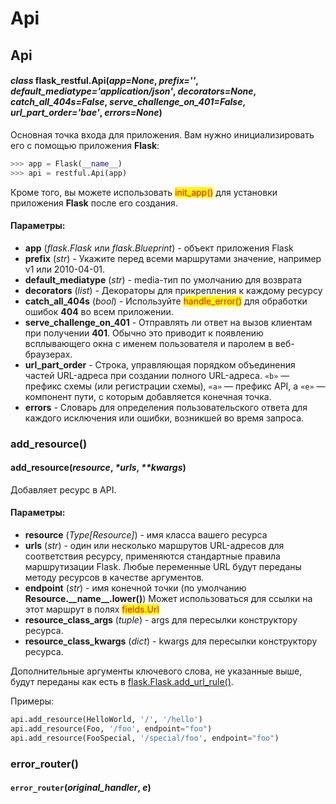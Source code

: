 # Api

## Api

#### _class_ flask\_restful.Api(_app=None_, _prefix=''_, _default\_mediatype='application/json'_, _decorators=None_, _catch\_all\_404s=False_, _serve\_challenge\_on\_401=False_, _url\_part\_order='bae'_, _errors=None_)

Основная точка входа для приложения. Вам нужно инициализировать его с помощью приложения **Flask**:

```python
>>> app = Flask(__name__)
>>> api = restful.Api(app)
```

Кроме того, вы можете использовать <mark style="color:red;">init\_app()</mark> для установки приложения **Flask** после его создания.

#### Параметры:

* **app** (_flask.Flask_ или _flask.Blueprint_) - объект приложения Flask
* **prefix** (_str_) - Укажите перед всеми маршрутами значение, например v1 или 2010-04-01.
* **default\_mediatype** (_str_) - media-тип по умолчанию для возврата
* **decorators** (_list_) - Декораторы для прикрепления к каждому ресурсу
* **catch\_all\_404s** (_bool_) - Используйте <mark style="color:red;">handle\_error()</mark> для обработки ошибок **404** во всем приложении.
* **serve\_challenge\_on\_401** - Отправлять ли ответ на вызов клиентам при получении **401**. Обычно это приводит к появлению всплывающего окна с именем пользователя и паролем в веб-браузерах.
* **url\_part\_order** - Строка, управляющая порядком объединения частей URL-адреса при создании полного URL-адреса. `«b»` — префикс схемы (или регистрации схемы), `«a»` — префикс API, а `«e»` — компонент пути, с которым добавляется конечная точка.
* **errors** - Словарь для определения пользовательского ответа для каждого исключения или ошибки, возникшей во время запроса.

### add\_resource()

#### add\_resource(_resource_, _\*urls_, _\*\*kwargs_)

Добавляет ресурс в API.

#### Параметры:

* **resource** (_Type\[Resource]_) - имя класса вашего ресурса
* **urls** (_str_) - один или несколько маршрутов URL-адресов для соответствия ресурсу, применяются стандартные правила маршрутизации Flask. Любые переменные URL будут переданы методу ресурсов в качестве аргументов.
* **endpoint** (_str_) - имя конечной точки (по умолчанию **Resource.\_\_name\_\_.lower()**) Может использоваться для ссылки на этот маршрут в полях <mark style="color:red;">fields.Url</mark>
* **resource\_class\_args** (_tuple_) - args для пересылки конструктору ресурса.
* **resource\_class\_kwargs** (_dict_) - kwargs для пересылки конструктору ресурса.

Дополнительные аргументы ключевого слова, не указанные выше, будут переданы как есть в [flask.Flask.add\_url\_rule()](https://flask.palletsprojects.com/en/1.1.x/api/#flask.Flask.add\_url\_rule).

Примеры:

```python
api.add_resource(HelloWorld, '/', '/hello')
api.add_resource(Foo, '/foo', endpoint="foo")
api.add_resource(FooSpecial, '/special/foo', endpoint="foo")
```

### **error\_router()**

#### `error_router`(_original\_handler_, _e_)
